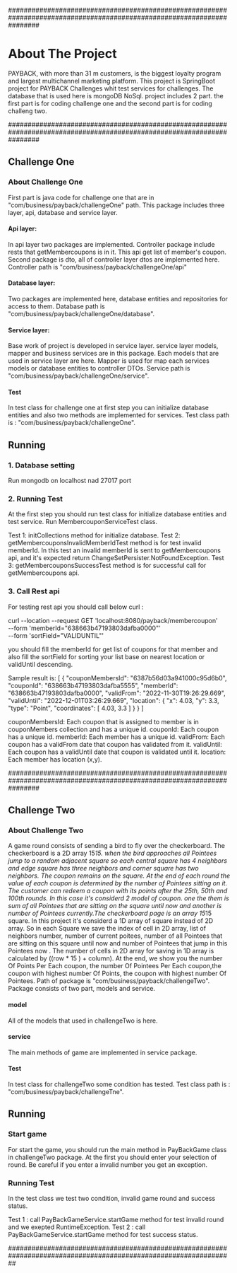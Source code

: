 ########################################################################################################################
# About The Project

PAYBACK, with more than 31 m customers, is the biggest loyalty program and largest multichannel marketing platform.
This project is SpringBoot project for PAYBACK Challenges whit test services for challenges.
The database that is used here is mongoDB NoSql.
project includes 2 part. the first part is for coding challenge one and the second part is for coding challeng two.

########################################################################################################################

## Challenge One

### About Challenge One
First part is java code for challenge one that are in "com/business/payback/challengeOne" path. This package includes
three layer, api, database and service layer.

#### Api layer:
In api layer two packages are implemented.
Controller package include rests that getMembercoupons is in it. This api get list of member's coupon. 
Second package is dto, all of controller layer dtos are implemented here.
Controller path is "com/business/payback/challengeOne/api"

#### Database layer:
Two packages are implemented here, database entities and repositories for access to them.
Database path is "com/business/payback/challengeOne/database".

#### Service layer:
Base work of project is developed in service layer. service layer models, mapper and business services
are in this package. 
Each models that are used in service layer are here. Mapper is used for map each services models or database entities to
controller DTOs.
Service path is "com/business/payback/challengeOne/service".

#### Test 
In test class for challenge one at first step you can initialize database entities and also two methods are implemented 
for services.
Test class path is : "com/business/payback/challengeOne".

## Running 

### 1. Database setting 
Run mongodb on localhost nad 27017 port
 
### 2. Running Test 
At the first step you should run test class for initialize database entities and test service.
Run MembercouponServiceTest class.

Test 1: initCollections method for initialize database.
Test 2: getMembercouponsInvalidMemberIdTest method is for test invalid memberId. In this test an invalid memberId is sent 
to getMembercoupons api, and it's expected return ChangeSetPersister.NotFoundException.
Test 3: getMembercouponsSuccessTest method is for successful call for getMembercoupons api.

### 3. Call Rest api
For testing rest api you should call below curl :

curl --location --request GET 'localhost:8080/payback/membercoupon' \
--form 'memberId="638663b47193803dafba0000"' \
--form 'sortField="VALIDUNTIL"'

you should fill the memberId for get list of coupons for that member and also fill the sortField for sorting your list
base on nearest location or validUntil descending.

Sample result is:
[
    {
        "couponMembersId": "6387b56d03a941000c95d6b0",
        "couponId": "638663b47193803dafba5555",
        "memberId": "638663b47193803dafba0000",
        "validFrom": "2022-11-30T19:26:29.669",
        "validUntil": "2022-12-01T03:26:29.669",
        "location": {
            "x": 4.03,
            "y": 3.3,
            "type": "Point",
            "coordinates": [
                4.03,
                3.3
            ]
        }
    }
] 

couponMembersId: Each coupon that is assigned to member is in couponMembers collection and has a unique id.
couponId: Each coupon has a unique id.
memberId: Each member has a unique id.
validFrom: Each coupon has a validFrom date that coupon has validated from it.
validUntil: Each coupon has a validUntil date that coupon is validated until it.
location: Each member has location (x,y).

########################################################################################################################

## Challenge Two

### About Challenge Two
A game round consists of  sending a bird to fly over the checkerboard. The checkerboard is a 2D array 15*15. when the 
bird approaches all Pointees jump to a random adjacent square so each central square has 4 neighbors and edge square has
three neighbors and corner square has two neighbors. The coupon remains on the square. At the end of each round the 
value of each coupon is determined by the number of Pointees sitting on it. The customer can redeem a coupon with its 
points after the 25th, 50th and 100th rounds. In this case it's considerd 2 model of coupon. one the them is sum af
all Pointees that are sitting on the square until now and another is number of Pointees currently.The checkerboard page 
is an array 15*15 square. In this project it's considerd a 1D array of square instead of 2D array. So in each Square we
save the index of cell in 2D array, list of neighbors number, number of current poitees, number of all Pointees that are
sitting on this square until now and number of Pointees that jump in this Pointees now . The number of cells in 2D array
for saving in 1D array is calculated by ((row * 15 ) + column). 
At the end, we show you the number Of Points Per Each coupon, the number Of Pointees Per Each coupon,the coupon with 
highest number Of Points, the coupon with highest number Of Pointees.
Path of package is "com/business/payback/challengeTwo". Package consists of two part, models and service. 

#### model
All of the models that used in challengeTwo is here. 

#### service
The main methods of game are implemented in service package.

#### Test 
In test class for challengeTwo some condition has tested.
Test class path is : "com/business/payback/challengeTne".

## Running 

### Start game
For start the game, you should run the main method in PayBackGame class in challengeTwo package. At the first you should
enter your selection of round. Be careful if you enter a invalid number you get an exception.

### Running Test
In the test class we test two condition, invalid game round and success status.

Test 1 : call PayBackGameService.startGame method for test invalid round and we exepted RuntimeException.
Test 2 : call PayBackGameService.startGame method for test success status.

##################################################################################################################